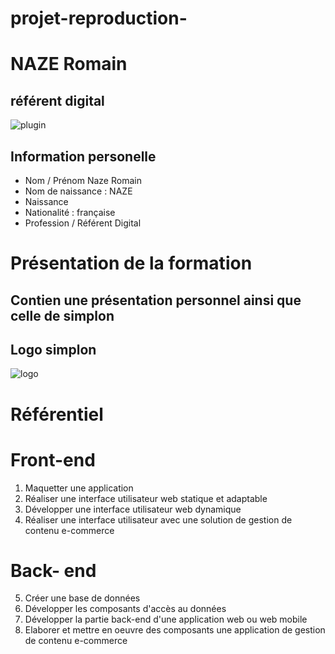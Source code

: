 # projet-reproduction-

# NAZE Romain
## référent digital


![plugin](https://user-images.githubusercontent.com/118919895/221115577-99c96e54-86ce-4783-9656-50768094c5ed.png)

## Information personelle 
* Nom / Prénom Naze Romain
* Nom de naissance : NAZE
* Naissance
* Nationalité : française
* Profession / Référent Digital

# Présentation de la formation

## Contien une présentation personnel ainsi que celle de simplon
## Logo simplon
![logo](https://user-images.githubusercontent.com/118919895/221119993-6ba8226c-3261-4b03-b935-04ffc7392e71.png)

# Référentiel
# Front-end
1. Maquetter une application
2. Réaliser une interface utilisateur web statique et adaptable 
3. Développer une interface utilisateur web dynamique 
4. Réaliser une interface utilisateur avec une solution de gestion de contenu e-commerce

# Back- end
5. Créer une base de données
6. Développer les composants d'accès au données 
7. Développer la partie back-end d'une application web ou web mobile
8. Elaborer et mettre en oeuvre des composants une application de gestion de contenu e-commerce  
